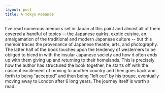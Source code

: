 ```yaml
---
layout: post
title: A Tokyo Romance
---
```


I've read numerous memoirs set in Japan at this point and almost all of them covered a handful of topics -- the Japanese quirks, exotic cuisine, an amalgamation of the traditional and modern Japanese culture -- but this memoir traces the provenance of Japanese theatre, arts, and photography. The latter half of the book touches upon the tendency of westerners to be obliged to blend in with the insular Japanese society and how it often ends up with them giving up and returning to their homelands. This is precisely how the author has structured the book together, he starts off with the nascent excitement of moving to another country and then goes back and forth to being "accepted" and then being "left out" by his troupe, eventually moving away to London after 6 long years. The journey itself is worth a read.
